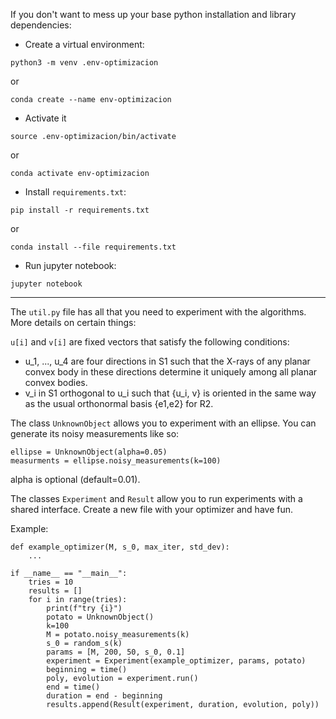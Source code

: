 If you don't want to mess up your base python installation and library dependencies:
- Create a virtual environment:
```
python3 -m venv .env-optimizacion
```
or
```
conda create --name env-optimizacion
```
- Activate it
```
source .env-optimizacion/bin/activate
```
or
```
conda activate env-optimizacion
```
- Install `requirements.txt`:
```
pip install -r requirements.txt
```
or
```
conda install --file requirements.txt
```
- Run jupyter notebook:
```
jupyter notebook
```
---
The `util.py` file has all that you need to experiment with the algorithms. More details on certain things:

`u[i]` and `v[i]` are fixed vectors that satisfy the following conditions:

- u_1, ..., u_4 are four directions in S1 such that the X-rays of any planar convex body in these directions determine it uniquely among all planar convex bodies.
- v_i in S1 orthogonal to u_i such that {u_i, v} is oriented in the same way as the usual orthonormal basis {e1,e2} for R2.


The class `UnknownObject` allows you to experiment with an ellipse. You can generate its noisy measurements like so:

```
ellipse = UnknownObject(alpha=0.05)
measurments = ellipse.noisy_measurements(k=100)
```
alpha is optional (default=0.01).

The classes `Experiment` and `Result` allow you to run experiments with a shared interface. Create a new file with your optimizer and have fun.
 
Example:

```
def example_optimizer(M, s_0, max_iter, std_dev):
    ...

if __name__ == "__main__":
    tries = 10
    results = []
    for i in range(tries):
        print(f"try {i}")
        potato = UnknownObject()
        k=100
        M = potato.noisy_measurements(k)
        s_0 = random_s(k)
        params = [M, 200, 50, s_0, 0.1]
        experiment = Experiment(example_optimizer, params, potato)
        beginning = time()
        poly, evolution = experiment.run()
        end = time()
        duration = end - beginning
        results.append(Result(experiment, duration, evolution, poly))
```